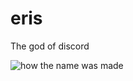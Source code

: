 # eris
The god of discord

![how the name was made](https://user-images.githubusercontent.com/7832610/126417426-bd7c5f32-f2d1-4795-8963-beff85d86035.png)
